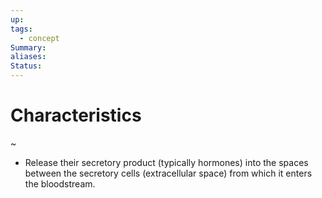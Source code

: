 ```yaml
---
up: 
tags:
  - concept
Summary: 
aliases: 
Status:
---
```

# Characteristics
~
- Release their secretory product (typically hormones) into the spaces between the secretory cells (extracellular space) from which it enters the bloodstream.